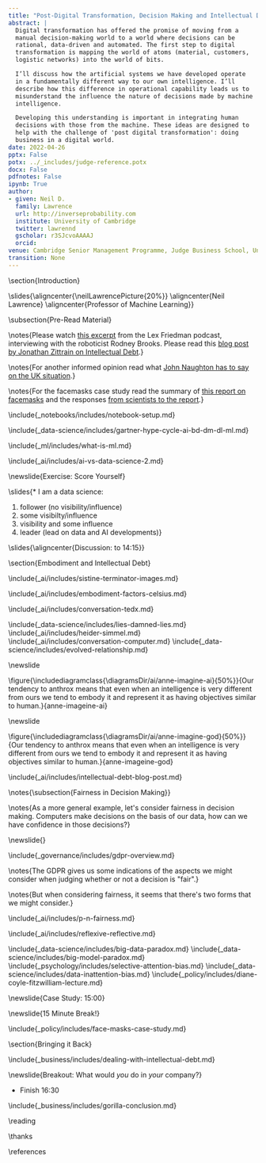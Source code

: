```yaml
---
title: "Post-Digital Transformation, Decision Making and Intellectual Debt"
abstract: |
  Digital transformation has offered the promise of moving from a
  manual decision-making world to a world where decisions can be
  rational, data-driven and automated. The first step to digital
  transformation is mapping the world of atoms (material, customers,
  logistic networks) into the world of bits.

  I’ll discuss how the artificial systems we have developed operate
  in a fundamentally different way to our own intelligence. I’ll
  describe how this difference in operational capability leads us to
  misunderstand the influence the nature of decisions made by machine
  intelligence.

  Developing this understanding is important in integrating human
  decisions with those from the machine. These ideas are designed to
  help with the challenge of 'post digital transformation': doing
  business in a digital world.
date: 2022-04-26
pptx: False
potx: ../_includes/judge-reference.potx
docx: False
pdfnotes: False
ipynb: True
author:
- given: Neil D.
  family: Lawrence
  url: http://inverseprobability.com
  institute: University of Cambridge
  twitter: lawrennd
  gscholar: r3SJcvoAAAAJ
  orcid: 
venue: Cambridge Senior Management Programme, Judge Business School, University of Cambridge
transition: None
---
```


\section{Introduction}

\slides{\aligncenter{\neilLawrencePicture{20%}}
\aligncenter{Neil Lawrence}
\aligncenter{Professor of Machine Learning}}

\subsection{Pre-Read Material}

\notes{Please watch [this excerpt](https://www.youtube.com/watch?v=ubq3ayuG2EY) from the Lex Friedman podcast, interviewing with the roboticist Rodney Brooks. Please read this [blog post by Jonathan Zittrain on Intellectual Debt](https://medium.com/berkman-klein-center/from-technical-debt-to-intellectual-debt-in-ai-e05ac56a502c).}

\notes{For another informed opinion read what [John Naughton has to say on the UK situation](https://www.theguardian.com/commentisfree/2022/apr/23/a-self-driving-revolution-dont-believe-the-hype-were-barely-out-of-second-gear).}

\notes{For the facemasks case study read the summary of [this report on facemasks](https://rs-delve.github.io/reports/2020/05/04/face-masks-for-the-general-public.html) and the responses [from scientists to the report](https://www.sciencemediacentre.org/expert-reaction-to-review-of-evidence-on-face-masks-and-face-coverings-by-the-royal-society-delve-initiative/).}


\include{_notebooks/includes/notebook-setup.md}

\include{_data-science/includes/gartner-hype-cycle-ai-bd-dm-dl-ml.md}

\include{_ml/includes/what-is-ml.md}

\include{_ai/includes/ai-vs-data-science-2.md}

\newslide{Exercise: Score Yourself}

\slides{* I am a data science: 
1. follower (no visibility/influence)
2. some visibilty/influence
3. visibility and some influence
4. leader (lead on data and AI developments)}

\slides{\aligncenter{Discussion: to 14:15}}

\section{Embodiment and Intellectual Debt}

\include{_ai/includes/sistine-terminator-images.md}

<!-- Embodiment Factors -->

\include{_ai/includes/embodiment-factors-celsius.md}

\include{_ai/includes/conversation-tedx.md}

<!-- Data Science (why it's happening) -->

\include{_data-science/includes/lies-damned-lies.md}
\include{_ai/includes/heider-simmel.md}
\include{_ai/includes/conversation-computer.md}
\include{_data-science/includes/evolved-relationship.md}

\newslide

\figure{\includediagramclass{\diagramsDir/ai/anne-imagine-ai}{50%}}{Our tendency to anthrox means that even when an intelligence is very different from ours we tend to embody it and represent it as having objectives similar to human.}{anne-imageine-ai}

\newslide

\figure{\includediagramclass{\diagramsDir/ai/anne-imagine-god}{50%}}{Our tendency to anthrox means that even when an intelligence is very different from ours we tend to embody it and represent it as having objectives similar to human.}{anne-imageine-god}

\include{_ai/includes/intellectual-debt-blog-post.md}

\notes{\subsection{Fairness in Decision Making}}

\notes{As a more general example, let's consider fairness in decision making. Computers make decisions on the basis of our data, how can we have confidence in those decisions?}

\newslide{}


\include{_governance/includes/gdpr-overview.md}

\notes{The GDPR gives us some indications of the aspects we might consider when judging whether or not a decision is "fair".}

\notes{But when considering fairness, it seems that there's two forms that we might consider.}

\include{_ai/includes/p-n-fairness.md}

\include{_ai/includes/reflexive-reflective.md}


\include{_data-science/includes/big-data-paradox.md}
\include{_data-science/includes/big-model-paradox.md}
\include{_psychology/includes/selective-attention-bias.md}
\include{_data-science/includes/data-inattention-bias.md}
\include{_policy/includes/diane-coyle-fitzwilliam-lecture.md}

\newslide{Case Study: 15:00}

\newslide{15 Minute Break!}

\include{_policy/includes/face-masks-case-study.md}

\section{Bringing it Back}

\include{_business/includes/dealing-with-intellectual-debt.md}

\newslide{Breakout: What would *you* do in *your* company?}

* Finish 16:30

\include{_business/includes/gorilla-conclusion.md}

\reading

\thanks

\references
